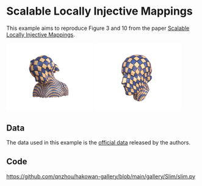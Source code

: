 # Scalable Locally Injective Mappings

This example aims to reproduce Figure 3 and 10 from the paper [Scalable Locally Injective
Mappings](https://cims.nyu.edu/gcl/papers/SLIM2017.pdf).

<img src="results/fig3.png" width=45%/> <img src="results/fig10.png" width=45%/>

## Data

The data used in this example is the [official
data](https://cims.nyu.edu/gcl/papers/SLIM2017_Data.zip) released by the authors.

## Code

https://github.com/qnzhou/hakowan-gallery/blob/main/gallery/Slim/slim.py
